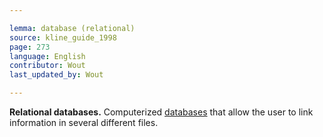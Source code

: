 ```yaml
---

lemma: database (relational)
source: kline_guide_1998
page: 273
language: English
contributor: Wout
last_updated_by: Wout

---
```


**Relational databases.** Computerized [databases](database.html) that allow the user to link information in several different files.
